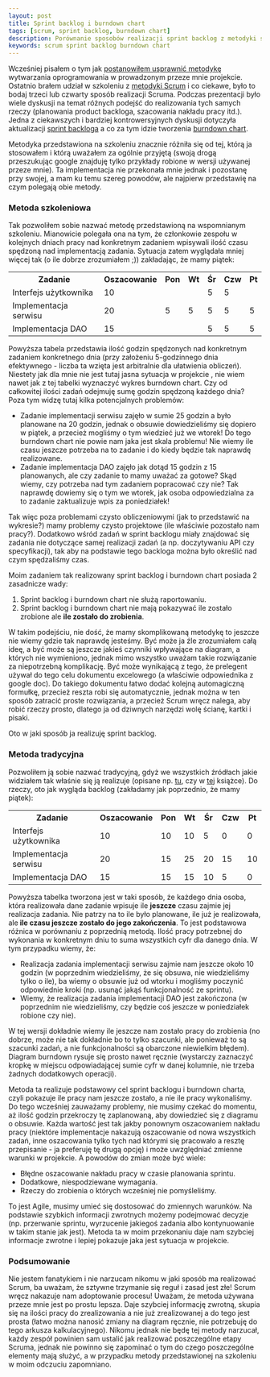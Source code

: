 ```yaml
---
layout: post
title: Sprint backlog i burndown chart
tags: [scrum, sprint backlog, burndown chart]
description: Porównanie sposobów realizacji sprint backlog z metodyki scrum, oraz sposoby tworzenia burndown chart.
keywords: scrum sprint backlog burndown chart
---
```

Wcześniej pisałem o tym jak <a href="http://michalorman.pl/blog/2009/11/jak-stawalem-sie-bardziej-zwinny/">postanowiłem usprawnić metodykę</a> wytwarzania oprogramowania w prowadzonym przeze mnie projekcie. Ostatnio brałem udział w szkoleniu z <a href="http://pl.wikipedia.org/wiki/Scrum">metodyki Scrum</a> i co ciekawe, było to bodaj trzeci lub czwarty sposób realizacji Scruma. Podczas prezentacji było wiele dyskusji na temat różnych podejść do realizowania tych samych rzeczy (planowania product backloga, szacowania nakładu pracy itd.). Jedna z ciekawszych i bardziej kontrowersyjnych dyskusji dotyczyła aktualizacji <a href="http://en.wikipedia.org/wiki/Scrum_(development)#Sprint_backlog">sprint backloga</a> a co za tym idzie tworzenia <a href="http://en.wikipedia.org/wiki/Burn_down_chart">burndown chart</a>.

Metodyka przedstawiona na szkoleniu znacznie różniła się od tej, którą ja stosowałem i którą uważałem za ogólnie przyjętą (swoją drogą przeszukując google znajduję tylko przykłady robione w wersji używanej przeze mnie). Ta implementacja nie przekonała mnie jednak i pozostanę przy swojej, a mam ku temu szereg powodów, ale najpierw przedstawię na czym polegają obie metody.

### Metoda szkoleniowa

Tak pozwoliłem sobie nazwać metodę przedstawioną na wspomnianym szkoleniu. Mianowicie polegała ona na tym, że członkowie zespołu w kolejnych dniach pracy nad konkretnym zadaniem wpisywali ilość czasu spędzoną nad implementacją zadania. Sytuacja zatem wyglądała mniej więcej tak (o ile dobrze zrozumiałem ;)) zakładając, że mamy piątek:

<table>
    <tbody>
        <tr>
            <th>
                Zadanie
            </th>
            <th>
                Oszacowanie
            </th>
            <th>
                Pon
            </th>
            <th>
                Wt
            </th>
            <th>
                Śr
            </th>
            <th>
                Czw
            </th>
            <th>
                Pt
            </th>
        </tr>
        <tr>
            <td>
                Interfejs użytkownika
            </td>
            <td>
                10
            </td>
            <td>
            </td>
            <td>
            </td>
            <td>
                5
            </td>
            <td>
                5
            </td>
            <td>
            </td>
        </tr>
        <tr>
            <td>
                Implementacja serwisu
            </td>
            <td>
                20
            </td>
            <td>
                5
            </td>
            <td>
                5
            </td>
            <td>
                5
            </td>
            <td>
                5
            </td>
            <td>
                5
            </td>
        </tr>
        <tr>
            <td>
                Implementacja DAO
            </td>
            <td>
                15
            </td>
            <td>
            </td>
            <td>
            </td>
            <td>
                5
            </td>
            <td>
                5
            </td>
            <td>
                5
            </td>
        </tr>
    </tbody>
</table>

Powyższa tabela przedstawia ilość godzin spędzonych nad konkretnym zadaniem konkretnego dnia (przy założeniu 5-godzinnego dnia efektywnego - liczba ta wzięta jest arbitralnie dla ułatwienia obliczeń). Niestety jak dla mnie nie jest tutaj jasna sytuacja w projekcie , nie wiem nawet jak z tej tabelki wyznaczyć wykres burndown chart. Czy od całkowitej ilości zadań odejmuję sumę godzin spędzoną każdego dnia? Poza tym widzę tutaj kilka potencjalnych problemów:

* Zadanie implementacji serwisu zajęło w sumie 25 godzin a było planowane na 20 godzin, jednak o obsuwie dowiedzieliśmy się dopiero w piątek, a przecież mogliśmy o tym wiedzieć już we wtorek! Do tego burndown chart nie powie nam jaka jest skala problemu! Nie wiemy ile czasu jeszcze potrzeba na to zadanie i do kiedy będzie tak naprawdę realizowane.
* Zadanie implementacja DAO zajęło jak dotąd 15 godzin z 15 planowanych, ale czy zadanie to mamy uważać za gotowe? Skąd wiemy, czy potrzeba nad tym zadaniem popracować czy nie? Tak naprawdę dowiemy się o tym we wtorek, jak osoba odpowiedzialna za to zadanie zaktualizuje wpis za poniedziałek!

Tak więc poza problemami czysto obliczeniowymi (jak to przedstawić na wykresie?) mamy problemy czysto projektowe (ile właściwie pozostało nam pracy?). Dodatkowo wśród zadań w sprint backlogu miały znajdować się zadania nie dotyczące samej realizacji zadań (a np. doczytywaniu API czy specyfikacji), tak aby na podstawie tego backloga można było określić nad czym spędzaliśmy czas.

Moim zadaniem tak realizowany sprint backlog i burndown chart posiada 2 zasadnicze wady:

1. Sprint backlog i burndown chart nie służą raportowaniu.
2. Sprint backlog i burndown chart nie mają pokazywać ile zostało zrobione ale <strong>ile zostało do zrobienia</strong>.

W takim podejściu, nie dość, że mamy skomplikowaną metodykę to jeszcze nie wiemy gdzie tak naprawdę jesteśmy. Być może ja źle zrozumiałem całą ideę, a być może są jeszcze jakieś czynniki wpływające na diagram, a których nie wymieniono, jednak mimo wszystko uważam takie rozwiązanie za niepotrzebną komplikację. Być może wynikającą z tego, że prelegent używał do tego celu dokumentu excelowego (a właściwie odpowiednika z google doc). Do takiego dokumentu łatwo dodać kolejną automagiczną formułkę, przecież reszta robi się automatycznie, jednak można w ten sposób zatracić proste rozwiązania, a przecież Scrum wręcz nalega, aby robić rzeczy prosto, dlatego ja od dziwnych narzędzi wolę ścianę, kartki i pisaki.

Oto w jaki sposób ja realizuję sprint backlog.

### Metoda tradycyjna

Pozwoliłem ją sobie nazwać tradycyjną, gdyż we wszystkich źródłach jakie widziałem tak właśnie się ją realizuje (opisane np. <a href="http://www.mountaingoatsoftware.com/sprint-backlog">tu</a>, czy w <a href="http://www.infoq.com/minibooks/scrum-xp-from-the-trenches">tej</a> książce). Do rzeczy, oto jak wygląda backlog (zakładamy jak poprzednio, że mamy piątek):

<table>
    <tbody>
        <tr>
            <th>
                Zadanie
            </th>
            <th>
                Oszacowanie
            </th>
            <th>
                Pon
            </th>
            <th>
                Wt
            </th>
            <th>
                Śr
            </th>
            <th>
                Czw
            </th>
            <th>
                Pt
            </th>
        </tr>
        <tr>
            <td>
                Interfejs użytkownika
            </td>
            <td>
                10
            </td>
            <td>
                10
            </td>
            <td>
                10
            </td>
            <td>
                5
            </td>
            <td>
                0
            </td>
            <td>
                0
            </td>
        </tr>
        <tr>
            <td>
                Implementacja serwisu
            </td>
            <td>
                20
            </td>
            <td>
                15
            </td>
            <td>
                25
            </td>
            <td>
                20
            </td>
            <td>
                15
            </td>
            <td>
                10
            </td>
        </tr>
        <tr>
            <td>
                Implementacja DAO
            </td>
            <td>
                15
            </td>
            <td>
                15
            </td>
            <td>
                15
            </td>
            <td>
                10
            </td>
            <td>
                5
            </td>
            <td>
                0
            </td>
        </tr>
    </tbody>
</table>

Powyższa tabelka tworzona jest w taki sposób, że każdego dnia osoba, która realizowała dane zadanie wpisuje ile <strong>jeszcze</strong> czasu zajmie jej realizacja zadania. Nie patrzy na to ile było planowane, ile już je realizowała, ale<strong> ile czasu jeszcze zostało do jego zakończenia</strong>. To jest podstawowa różnica w porównaniu z poprzednią metodą. Ilość pracy potrzebnej do wykonania w konkretnym dniu to suma wszystkich cyfr dla danego dnia. W tym przypadku wiemy, że:

* Realizacja zadania implementacji serwisu zajmie nam jeszcze około 10 godzin (w poprzednim wiedzieliśmy, że się obsuwa, nie wiedzieliśmy tylko o ile), ba wiemy o obsuwie już od wtorku i mogliśmy poczynić odpowiednie kroki (np. usunąć jakąś funkcjonalność ze sprintu).
* Wiemy, że realizacja zadania implementacji DAO jest zakończona (w poprzednim nie wiedzieliśmy, czy będzie coś jeszcze w poniedziałek robione czy nie).

W tej wersji dokładnie wiemy ile jeszcze nam zostało pracy do zrobienia (no dobrze, może nie tak dokładnie bo to tylko szacunki, ale ponieważ to są szacunki zadań, a nie funkcjonalności są obarczone niewielkim błędem). Diagram burndown rysuje się prosto nawet ręcznie (wystarczy zaznaczyć kropkę w miejscu odpowiadającej sumie cyfr w danej kolumnie, nie trzeba żadnych dodatkowych operacji).

Metoda ta realizuje podstawowy cel sprint backlogu i burndown charta, czyli pokazuje ile pracy nam jeszcze zostało, a nie ile pracy wykonaliśmy. Do tego wcześniej zauważamy problemy, nie musimy czekać do momentu, aż ilość godzin przekroczy tę zaplanowaną, aby dowiedzieć się z diagramu o obsuwie. Każda wartość jest tak jakby ponownym oszacowaniem nakładu pracy (niektóre implementacje nakazują oszacowanie od nowa wszystkich zadań, inne oszacowania tylko tych nad którymi się pracowało a resztę przepisanie - ja preferuję tę drugą opcję) i może uwzględniać zmienne warunki w projekcie. A powodów do zmian może być wiele:

* Błędne oszacowanie nakładu pracy w czasie planowania sprintu.
* Dodatkowe, niespodziewane wymagania.
* Rzeczy do zrobienia o których wcześniej nie pomyśleliśmy.

To jest Agile, musimy umieć się dostosować do zmiennych warunków. Na podstawie szybkich informacji zwrotnych możemy podejmować decyzje (np. przerwanie sprintu, wyrzucenie jakiegoś zadania albo kontynuowanie w takim stanie jak jest). Metoda ta w moim przekonaniu daje nam szybciej informacje zwrotne i lepiej pokazuje jaka jest sytuacja w projekcie.

### Podsumowanie

Nie jestem fanatykiem i nie narzucam nikomu w jaki sposób ma realizować Scrum, ba uważam, że sztywne trzymanie się reguł i zasad jest złe! Scrum wręcz nakazuje nam adoptowanie procesu! Uważam, że metoda używana przeze mnie jest po prostu lepsza. Daje szybciej informację zwrotną, skupia się na ilości pracy do zrealizowania a nie już zrealizowanej a do tego jest prosta (łatwo można nanosić zmiany na diagram ręcznie, nie potrzebuję do tego arkusza kalkulacyjnego). Nikomu jednak nie będę tej metody narzucał, każdy zespół powinien sam ustalić jak realizować poszczególne etapy Scruma, jednak nie powinno się zapominać o tym do czego poszczególne elementy mają służyć, a w przypadku metody przedstawionej na szkoleniu w moim odczuciu zapomniano.